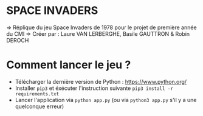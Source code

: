 # SPACE INVADERS

=> Réplique du jeu Space Invaders de 1978 pour le projet de première année du CMI
=> Créer par : Laure VAN LERBERGHE, Basile GAUTTRON & Robin DEROCH 

# Comment lancer le jeu ?

- Télécharger la dernière version de Python : https://www.python.org/
- Installer `pip3` et éxécuter l'instruction suivante `pip3 install -r requirements.txt`
- Lancer l'application via `python app.py` (ou via `python3 app.py` s'il y a une quelconque erreur)
